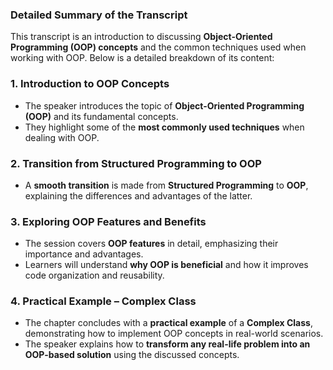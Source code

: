 ### **Detailed Summary of the Transcript**

This transcript is an introduction to discussing **Object-Oriented Programming (OOP) concepts** and the common techniques used when working with OOP. Below is a detailed breakdown of its content:

### **1. Introduction to OOP Concepts**

- The speaker introduces the topic of **Object-Oriented Programming (OOP)** and its fundamental concepts.
- They highlight some of the **most commonly used techniques** when dealing with OOP.

### **2. Transition from Structured Programming to OOP**

- A **smooth transition** is made from **Structured Programming** to **OOP**, explaining the differences and advantages of the latter.

### **3. Exploring OOP Features and Benefits**

- The session covers **OOP features** in detail, emphasizing their importance and advantages.
- Learners will understand **why OOP is beneficial** and how it improves code organization and reusability.

### **4. Practical Example – Complex Class**

- The chapter concludes with a **practical example** of a **Complex Class**, demonstrating how to implement OOP concepts in real-world scenarios.
- The speaker explains how to **transform any real-life problem into an OOP-based solution** using the discussed concepts.
